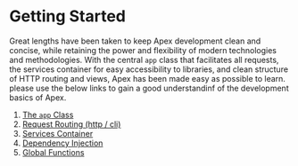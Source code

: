 
# Getting Started

Great lengths have been taken to keep Apex development clean and concise, while retaining the power and flexibility of modern technologies and methodologies.  With the central `app` class that 
facilitates all requests, the services container for easy accessibility to libraries, and clean structure of HTTP routing and views, Apex has 
been made easy as possible to learn.  please use the below links to gain a good understandinf of the development basics of Apex.  


1. [The `app` Class](app.md)
2. [Request Routing (http / cli)](routing.md)
3. [Services Container](services.md)
4. [Dependency Injection](di.md)
5. [Global Functions](global_functions.md)


